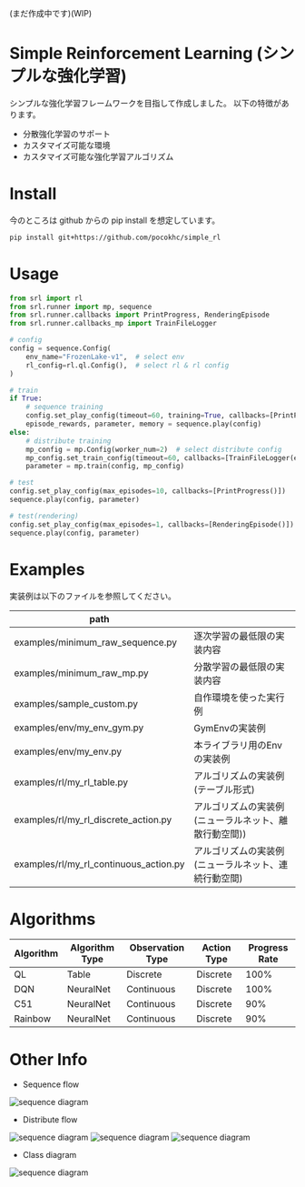 (まだ作成中です)(WIP)

# Simple Reinforcement Learning (シンプルな強化学習)

シンプルな強化学習フレームワークを目指して作成しました。
以下の特徴があります。

+ 分散強化学習のサポート
+ カスタマイズ可能な環境
+ カスタマイズ可能な強化学習アルゴリズム


# Install

今のところは github からの pip install を想定しています。

``` bash
pip install git+https://github.com/pocokhc/simple_rl
```


# Usage

``` python
from srl import rl
from srl.runner import mp, sequence
from srl.runner.callbacks import PrintProgress, RenderingEpisode
from srl.runner.callbacks_mp import TrainFileLogger

# config
config = sequence.Config(
    env_name="FrozenLake-v1",  # select env
    rl_config=rl.ql.Config(),  # select rl & rl config
)

# train
if True:
    # sequence training
    config.set_play_config(timeout=60, training=True, callbacks=[PrintProgress()])
    episode_rewards, parameter, memory = sequence.play(config)
else:
    # distribute training
    mp_config = mp.Config(worker_num=2)  # select distribute config
    mp_config.set_train_config(timeout=60, callbacks=[TrainFileLogger(enable_log=True, enable_checkpoint=False)])
    parameter = mp.train(config, mp_config)

# test
config.set_play_config(max_episodes=10, callbacks=[PrintProgress()])
sequence.play(config, parameter)

# test(rendering)
config.set_play_config(max_episodes=1, callbacks=[RenderingEpisode()])
sequence.play(config, parameter)
```


# Examples

実装例は以下のファイルを参照してください。

|path                      |   |
|--------------------------|---|
|examples/minimum_raw_sequence.py|逐次学習の最低限の実装内容|
|examples/minimum_raw_mp.py      |分散学習の最低限の実装内容|
|examples/sample_custom.py       |自作環境を使った実行例|
|examples/env/my_env_gym.py      |GymEnvの実装例|
|examples/env/my_env.py          |本ライブラリ用のEnvの実装例|
|examples/rl/my_rl_table.py      |アルゴリズムの実装例(テーブル形式)|
|examples/rl/my_rl_discrete_action.py|アルゴリズムの実装例(ニューラルネット、離散行動空間))|
|examples/rl/my_rl_continuous_action.py|アルゴリズムの実装例(ニューラルネット、連続行動空間)|



# Algorithms


|Algorithm|Algorithm Type|Observation Type|Action Type|Progress Rate|
|---------|--------------|----------------|-----------|-------------|
|QL       |Table         |Discrete        |Discrete   |100%         |
|DQN      |NeuralNet     |Continuous      |Discrete   |100%         |
|C51      |NeuralNet     |Continuous      |Discrete   | 90%         |
|Rainbow  |NeuralNet     |Continuous      |Discrete   | 90%         |



# Other Info


* Sequence flow

![sequence diagram](diagrams/sync_flow.png)


* Distribute flow

![sequence diagram](diagrams/runner_mp_flow.png)
![sequence diagram](diagrams/runner_mp_flow_trainer.png)
![sequence diagram](diagrams/runner_mp_flow_worker.png)

* Class diagram

![sequence diagram](diagrams/class.png)



